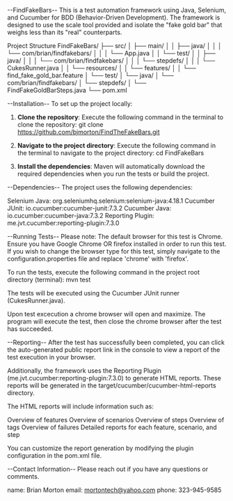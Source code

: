--FindFakeBars--
This is a test automation framework using Java, Selenium, and Cucumber for BDD (Behavior-Driven Development).
The framework is designed to use the scale tool provided and isolate the "fake gold bar" that weighs less than its "real" counterparts.

Project Structure
FindFakeBars/
├── src/
│   ├── main/
│   │   ├── java/
│   │   │   └── com/brian/findfakebars/
│   │   │       └── App.java
│   │   └── test/
│   │       ├── java/
│   │       │   └── com/brian/findfakebars/
│   │       │       └── stepdefs/
│   │       │           └── CukesRunner.java
│   │       └── resources/
│   │           └── features/
│   │               └── find_fake_gold_bar.feature
│   └── test/
│       └── java/
│           └── com/brian/findfakebars/
│               └── stepdefs/
│                   └── FindFakeGoldBarSteps.java
└── pom.xml

--Installation--
To set up the project locally:

1. **Clone the repository**:
   Execute the following command in the terminal to clone the repository:
   git clone https://github.com/bjmorton/FindTheFakeBars.git

2. **Navigate to the project directory**:
   Execute the following command in the terminal to navigate to the project directory:
   cd FindFakeBars

4. **Install the dependencies**:
   Maven will automatically download the required dependencies when you run the tests or build the project.

--Dependencies--
The project uses the following dependencies:

Selenium Java: org.seleniumhq.selenium:selenium-java:4.18.1
Cucumber JUnit: io.cucumber:cucumber-junit:7.3.2
Cucumber Java: io.cucumber:cucumber-java:7.3.2
Reporting Plugin: me.jvt.cucumber:reporting-plugin:7.3.0


--Running Tests--
Please note: The default browser for this test is Chrome. Ensure you have Google Chrome OR firefox installed in order to run this test.
If you wish to change the browser type for this test, simply navigate to the configuration.properties file and replace 'chrome' with 'firefox'.

To run the tests, execute the following command in the project root directory (terminal):
mvn test

The tests will be executed using the Cucumber JUnit runner (CukesRunner.java).

Upon test excecution a chrome browser will open and maximize. The program will execute the test, then close the chrome browser after the test has succeeded.


--Reporting--
After the test has successfully been completed, you can click the auto-generated public report link in the console to view a report of the test execution in your browser.

Additionally, the framework uses the Reporting Plugin (me.jvt.cucumber:reporting-plugin:7.3.0) to generate HTML reports. These reports will be generated in the target/cucumber/cucumber-html-reports directory.

The HTML reports will include information such as:

Overview of features
Overview of scenarios
Overview of steps
Overview of tags
Overview of failures
Detailed reports for each feature, scenario, and step

You can customize the report generation by modifying the plugin configuration in the pom.xml file.


--Contact Information--
Please reach out if you have any questions or comments.

name:  Brian Morton
email: mortontech@yahoo.com
phone: 323-945-9585

